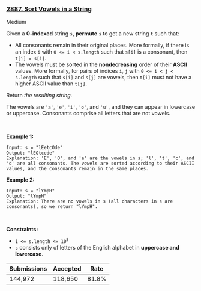 ### [2887. Sort Vowels in a String](https://leetcode.com/problems/sort-vowels-in-a-string/description/?envType=daily-question&envId=2023-11-13)

Medium

Given a __0-indexed__ string `` s ``, __permute__ `` s `` to get a new string `` t `` such that:

*   All consonants remain in their original places. More formally, if there is an index `` i `` with `` 0 <= i < s.length `` such that `` s[i] `` is a consonant, then `` t[i] = s[i] ``.
*   The vowels must be sorted in the __nondecreasing__ order of their __ASCII__ values. More formally, for pairs of indices `` i ``, `` j `` with `` 0 <= i < j < s.length `` such that `` s[i] `` and `` s[j] `` are vowels, then `` t[i] `` must not have a higher ASCII value than `` t[j] ``.

Return _the resulting string_.

The vowels are `` 'a' ``, `` 'e' ``, `` 'i' ``, `` 'o' ``, and `` 'u' ``, and they can appear in lowercase or uppercase. Consonants comprise all letters that are not vowels.

 

<strong class="example">Example 1:</strong>

```
Input: s = "lEetcOde"
Output: "lEOtcede"
Explanation: 'E', 'O', and 'e' are the vowels in s; 'l', 't', 'c', and 'd' are all consonants. The vowels are sorted according to their ASCII values, and the consonants remain in the same places.
```

<strong class="example">Example 2:</strong>

```
Input: s = "lYmpH"
Output: "lYmpH"
Explanation: There are no vowels in s (all characters in s are consonants), so we return "lYmpH".
```

 

__Constraints:__

*   <code>1 <= s.length <= 10<sup>5</sup></code>
*   `` s `` consists only of letters of the English alphabet in __uppercase and lowercase__.

| Submissions    | Accepted     | Rate   |
| -------------- | ------------ | ------ |
| 144,972 | 118,650 | 81.8% |